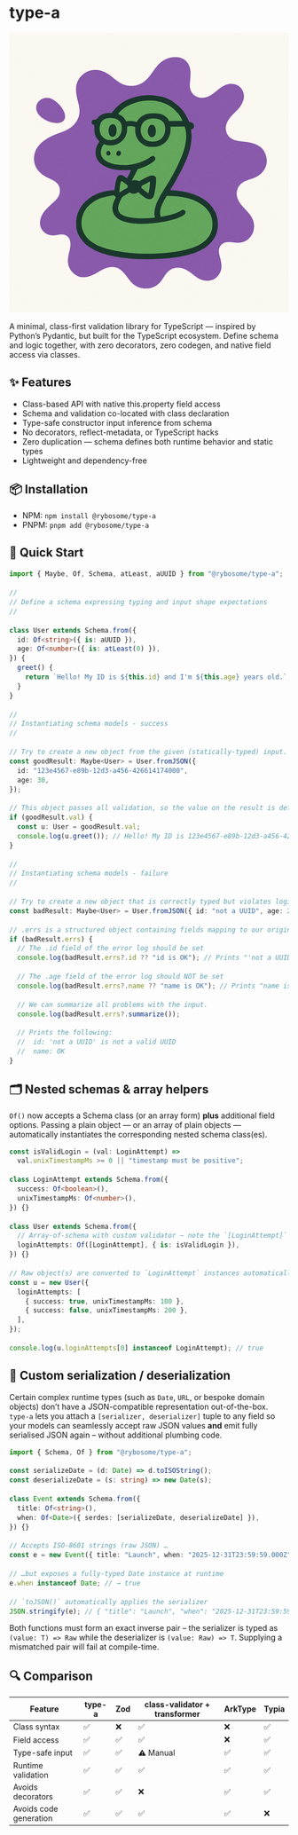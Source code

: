 # type-a

<img src="https://github.com/rybosome/type-a/raw/refs/heads/main/docs/assets/anna-adder.png">

A minimal, class-first validation library for TypeScript — inspired by Python’s Pydantic, but built for the TypeScript ecosystem. Define schema and logic together, with zero decorators, zero codegen, and native field access via classes.

## ✨ Features

- Class-based API with native this.property field access
- Schema and validation co-located with class declaration
- Type-safe constructor input inference from schema
- No decorators, reflect-metadata, or TypeScript hacks
- Zero duplication — schema defines both runtime behavior and static types
- Lightweight and dependency-free

## 📦 Installation

- NPM: `npm install @rybosome/type-a`
- PNPM: `pnpm add @rybosome/type-a`

## 🚀 Quick Start

```typescript
import { Maybe, Of, Schema, atLeast, aUUID } from "@rybosome/type-a";

//
// Define a schema expressing typing and input shape expectations
//

class User extends Schema.from({
  id: Of<string>({ is: aUUID }),
  age: Of<number>({ is: atLeast(0) }),
}) {
  greet() {
    return `Hello! My ID is ${this.id} and I'm ${this.age} years old.`;
  }
}

//
// Instantiating schema models - success
//

// Try to create a new object from the given (statically-typed) input.
const goodResult: Maybe<User> = User.fromJSON({
  id: "123e4567-e89b-12d3-a456-426614174000",
  age: 30,
});

// This object passes all validation, so the value on the result is defined.
if (goodResult.val) {
  const u: User = goodResult.val;
  console.log(u.greet()); // Hello! My ID is 123e4567-e89b-12d3-a456-426614174000 and I'm 30 years old.
}

//
// Instantiating schema models - failure
//

// Try to create a new object that is correctly typed but violates logical constraints.
const badResult: Maybe<User> = User.fromJSON({ id: "not a UUID", age: 25 });

// .errs is a structured object containing fields mapping to our original object.
if (badResult.errs) {
  // The .id field of the error log should be set
  console.log(badResult.errs?.id ?? "id is OK"); // Prints "'not a UUID' is not a valid UUID"

  // The .age field of the error log should NOT be set
  console.log(badResult.errs?.name ?? "name is OK"); // Prints "name is OK"

  // We can summarize all problems with the input.
  console.log(badResult.errs?.summarize());

  // Prints the following:
  //  id: 'not a UUID' is not a valid UUID
  //  name: OK
}
```

## 🗂️ Nested schemas & array helpers

`Of()` now accepts a Schema class (or an array form) **plus** additional field options.
Passing a plain object — or an array of plain objects — automatically instantiates the
corresponding nested schema class(es).

```ts
const isValidLogin = (val: LoginAttempt) =>
  val.unixTimestampMs >= 0 || "timestamp must be positive";

class LoginAttempt extends Schema.from({
  success: Of<boolean>(),
  unixTimestampMs: Of<number>(),
}) {}

class User extends Schema.from({
  // Array-of-schema with custom validator – note the `[LoginAttempt]` wrapper
  loginAttempts: Of([LoginAttempt], { is: isValidLogin }),
}) {}

// Raw object(s) are converted to `LoginAttempt` instances automatically
const u = new User({
  loginAttempts: [
    { success: true, unixTimestampMs: 100 },
    { success: false, unixTimestampMs: 200 },
  ],
});

console.log(u.loginAttempts[0] instanceof LoginAttempt); // true
```

## 🔄 Custom serialization / deserialization

Certain complex runtime types (such as `Date`, `URL`, or bespoke domain objects)
don’t have a JSON-compatible representation out-of-the-box. `type-a` lets you
attach a `[serializer, deserializer]` tuple to any field so your models can
seamlessly accept raw JSON values **and** emit fully serialised JSON again –
without additional plumbing code.

```typescript
import { Schema, Of } from "@rybosome/type-a";

const serializeDate = (d: Date) => d.toISOString();
const deserializeDate = (s: string) => new Date(s);

class Event extends Schema.from({
  title: Of<string>(),
  when: Of<Date>({ serdes: [serializeDate, deserializeDate] }),
}) {}

// Accepts ISO-8601 strings (raw JSON) …
const e = new Event({ title: "Launch", when: "2025-12-31T23:59:59.000Z" });

// …but exposes a fully-typed Date instance at runtime
e.when instanceof Date; // → true

// `toJSON()` automatically applies the serializer
JSON.stringify(e); // { "title": "Launch", "when": "2025-12-31T23:59:59.000Z" }
```

Both functions must form an exact inverse pair – the serializer is typed as
`(value: T) => Raw` while the deserializer is `(value: Raw) => T`. Supplying a
mismatched pair will fail at compile-time.

## 🔍 Comparison

| Feature                | type-a | Zod | class-validator + transformer | ArkType | Typia |
| ---------------------- | ------ | --- | ----------------------------- | ------- | ----- |
| Class syntax           | ✅     | ❌  | ✅                            | ❌      | ✅    |
| Field access           | ✅     | ✅  | ✅                            | ❌      | ✅    |
| Type-safe input        | ✅     | ✅  | ⚠️ Manual                     | ✅      | ✅    |
| Runtime validation     | ✅     | ✅  | ✅                            | ✅      | ✅    |
| Avoids decorators      | ✅     | ✅  | ❌                            | ✅      | ✅    |
| Avoids code generation | ✅     | ✅  | ✅                            | ✅      | ❌    |

```

```
